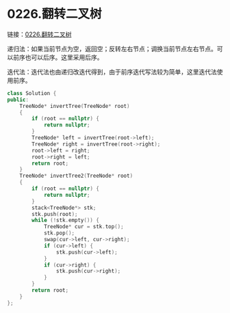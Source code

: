 # 0226.翻转二叉树

链接：[0226.翻转二叉树](https://leetcode.cn/problems/invert-binary-tree/)

递归法：如果当前节点为空，返回空；反转左右节点；调换当前节点左右节点。可以前序也可以后序。这里采用后序。

迭代法：迭代法也由递归改迭代得到，由于前序迭代写法较为简单，这里迭代法使用前序。

```c++
class Solution {
public:
    TreeNode* invertTree(TreeNode* root)
    {
        if (root == nullptr) {
            return nullptr;
        }
        TreeNode* left = invertTree(root->left);
        TreeNode* right = invertTree(root->right);
        root->left = right;
        root->right = left;
        return root;
    }
    TreeNode* invertTree2(TreeNode* root)
    {
        if (root == nullptr) {
            return nullptr;
        }
        stack<TreeNode*> stk;
        stk.push(root);
        while (!stk.empty()) {
            TreeNode* cur = stk.top();
            stk.pop();
            swap(cur->left, cur->right);
            if (cur->left) {
                stk.push(cur->left);
            }
            if (cur->right) {
                stk.push(cur->right);
            }
        }
        return root;
    }
};

```
